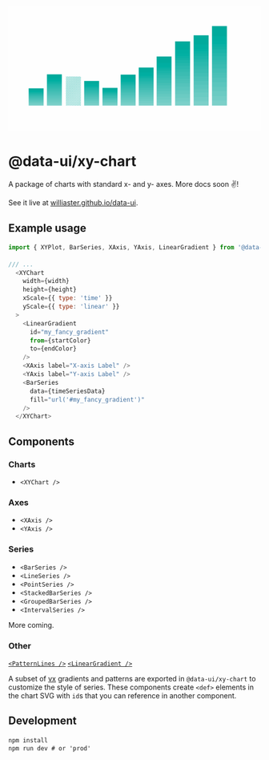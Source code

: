 <p align="center">
  <img src="/assets/xy-chart.gif" />
</p>

# @data-ui/xy-chart
A package of charts with standard x- and y- axes. More docs soon :v:!

See it live at [williaster.github.io/data-ui](https://williaster.github.io/data-ui).


## Example usage

```js
import { XYPlot, BarSeries, XAxis, YAxis, LinearGradient } from '@data-ui/xy-chart';

/// ...
  <XYChart
    width={width}
    height={height}
    xScale={{ type: 'time' }}
    yScale={{ type: 'linear' }}
  >
    <LinearGradient
      id="my_fancy_gradient"
      from={startColor}
      to={endColor}
    />
    <XAxis label="X-axis Label" />
    <YAxis label="Y-axis Label" />
    <BarSeries
      data={timeSeriesData}
      fill="url('#my_fancy_gradient')"
    />
  </XYChart>
```

## Components
### Charts
+ `<XYChart />`

### Axes

+ `<XAxis />`
+ `<YAxis />`

### Series

+ `<BarSeries />`
+ `<LineSeries />`
+ `<PointSeries />`
+ `<StackedBarSeries />`
+ `<GroupedBarSeries />`
+ `<IntervalSeries />`

More coming.

### Other
[`<PatternLines />`](https://github.com/hshoff/vx/blob/master/packages/vx-pattern/src/patterns/Lines.js)
[`<LinearGradient />`](https://github.com/hshoff/vx/blob/master/packages/vx-pattern/src/patterns/Lines.js)

A subset of [vx](https://github.com/hshoff/vx/blob/master/) gradients and patterns are exported in `@data-ui/xy-chart` to customize the style of series. These components create `<def>` elements in the chart SVG with `id`s that you can reference in another component.


## Development
```
npm install
npm run dev # or 'prod'
```
